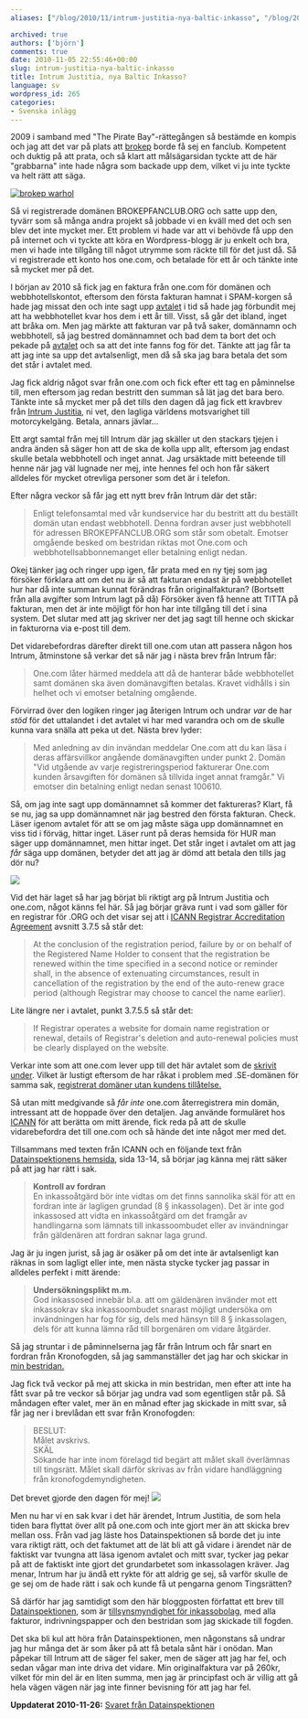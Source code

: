 ```yaml
---
aliases: ["/blog/2010/11/intrum-justitia-nya-baltic-inkasso", "/blog/2010/11/05/intrum-justitia-nya-baltic-inkasso"]

archived: true
authors: ['björn']
comments: true
date: 2010-11-05 22:55:46+00:00
slug: intrum-justitia-nya-baltic-inkasso
title: Intrum Justitia, nya Baltic Inkasso?
language: sv
wordpress_id: 265
categories:
- Svenska inlägg
---
```




2009 i samband med "The Pirate Bay"-rättegången så bestämde en kompis och jag att det var på plats att [brokep] borde få sej en fanclub. Kompetent och duktig på att prata, och så klart att målsägarsidan tyckte att de här "grabbarna" inte hade några som backade upp dem, vilket vi ju inte tyckte va helt rätt att säga.

[![brokep warhol](http://sanitarium.se/files/uploads/2010/11/brokep-warhol-top-image-2-300x80.png)](http://sanitarium.se/files/uploads/2010/11/brokep-warhol-top-image-2.png)

Så vi registrerade domänen BROKEPFANCLUB.ORG och satte upp den, tyvärr som så många andra projekt så jobbade vi en kväll med det och sen blev det inte mycket mer. Ett problem vi hade var att vi behövde få upp den på internet och vi tyckte att köra en Wordpress-blogg är ju enkelt och bra, men vi hade inte tillgång till något utrymme som räckte till för det just då. Så vi registrerade ett konto hos one.com, och betalade för ett år och tänkte inte så mycket mer på det.

I början av 2010 så fick jag en faktura från one.com för domänen och webbhotellskontot, eftersom den första fakturan hamnat i SPAM-korgen så hade jag missat den och inte sagt upp [avtalet][avtal-one] i tid så hade jag förbundit mej att ha webbhotellet kvar hos dem i ett år till. Visst, så går det ibland, inget att bråka om. Men jag märkte att fakturan var på två saker, domännamn och webbhotell, så jag bestred domännamnet och bad dem ta bort det och pekade på [avtalet][avtal-one] och sa att det inte fanns fog för det. Tänkte att jag får ta att jag inte sa upp det avtalsenligt, men då så ska jag bara betala det som det står i avtalet med.

Jag fick aldrig något svar från one.com och fick efter ett tag en påminnelse till, men eftersom jag redan bestritt den summan så lät jag det bara bero. Tänkte inte så mycket mer på det tills den dagen då jag fick ett kravbrev från [Intrum Justitia], ni vet, den lagliga världens motsvarighet till motorcykelgäng. Betala, annars jävlar...

Ett argt samtal från mej till Intrum där jag skäller ut den stackars tjejen i andra änden så säger hon att de ska de kolla upp allt, eftersom jag endast skulle betala webbhotell och inget annat. Jag ursäktade mitt beteende till henne när jag väl lugnade ner mej, inte hennes fel och hon får säkert alldeles för mycket otrevliga personer som det är i telefon. 

Efter några veckor så får jag ett nytt brev från Intrum där det står: 

> Enligt telefonsamtal med vår kundservice har du bestritt att du beställt domän utan endast webbhotell.
> Denna fordran avser just webbhotell för adressen BROKEPFANCLUB.ORG som står som obetalt. Emotser omgående besked om bestridan riktas mot One.com och webbhotellsabbonnemanget eller betalning enligt nedan.

Okej tänker jag och ringer upp igen, får prata med en ny tjej som jag försöker förklara att om det nu är så att fakturan endast är på webbhotellet hur har då inte summan kunnat förändras från originalfakturan? (Bortsett från alla avgifter som Intrum lagt på då) Försöker även få henne att TITTA på fakturan, men det är inte möjligt för hon har inte tillgång till det i sina system. Det slutar med att jag skriver ner det jag sagt till henne och skickar in fakturorna via e-post till dem. 

Det vidarebefordras därefter direkt till one.com utan att passera någon hos Intrum, åtminstone så verkar det så när jag i nästa brev från Intrum får:

> One.com låter härmed meddela att då de hanterar både webbhotellet samt domänen ska även domänavgiften betalas. 
> Kravet vidhålls i sin helhet och vi emotser betalning omgående.

Förvirrad över den logiken ringer jag återigen Intrum och undrar *var* de har *stöd* för det uttalandet i det avtalet vi har med varandra och om de skulle kunna vara snälla att peka ut det. Nästa brev lyder:

> Med anledning av din invändan meddelar One.com att du kan läsa i deras affärsvillkor angående domänavgiften under punkt 2. Domän "Vid utgående av varje registreringsperiod fakturerar One.com kunden årsavgiften för domänen så tillvida inget annat framgår." Vi emotser din betalning enligt nedan senast 100610.

Så, om jag inte sagt upp domännamnet så kommer det faktureras? Klart, få se nu, jag sa upp domännamnet när jag bestred den första fakturan. Check. Läser igenom avtalet för att se om jag måste säga upp domännamnet en viss tid i förväg, hittar inget. Läser runt på deras hemsida för HUR man säger upp domännamnet, men hittar inget. Det står inget i avtalet om att jag *får* säga upp domänen, betyder det att jag är dömd att betala den tills jag dör nu?

[![](http://sanitarium.se/files/uploads/2010/11/cussing-150x150.png)](http://sanitarium.se/files/uploads/2010/11/cussing.png)

Vid det här laget så har jag börjat bli riktigt arg på Intrum Justitia och one.com, något känns fel här. Så jag börjar gräva runt i vad som gäller för en registrar för .ORG och det visar sej att i [ICANN Registrar Accreditation Agreement][icann] avsnitt 3.7.5 så står det:

> At the conclusion of the registration period, failure by or on behalf of the Registered Name Holder to consent that the registration be renewed within the time specified in a second notice or reminder shall, in the absence of extenuating circumstances, result in cancellation of the registration by the end of the auto-renew grace period (although Registrar may choose to cancel the name earlier).

Lite längre ner i avtalet, punkt 3.7.5.5 så står det:

> If Registrar operates a website for domain name registration or renewal, details of Registrar's deletion and auto-renewal policies must be clearly displayed on the website.

Verkar inte som att one.com lever upp till det här avtalet som de [skrivit under](http://www.icann.org/en/registrars/accredited-list.html). Vilket är lustigt eftersom de har råkat i problem med .SE-domänen för samma sak, [registrerat domäner utan kundens tillåtelse.](http://www.idg.se/2.1085/1.339619/onecom-stangs-av-fran-se-domanen)

Så utan mitt medgivande så *får inte* one.com återregistrera min domän, intressant att de hoppade över den detaljen. Jag använde formuläret hos [ICANN] för att berätta om mitt ärende, fick reda på att de skulle vidarebefordra det till one.com och så hände det inte något mer med det.

Tillsammans med texten från ICANN och en följande text från [Datainspektionens hemsida][di-inkasso], sida 13-14, så börjar jag känna mej rätt säker på att jag har rätt i sak.

> **Kontroll av fordran**  
> En inkassoåtgärd bör inte vidtas om det finns sannolika skäl för att en fordran inte är lagligen grundad (8 § inkassolagen). Det är inte god inkassosed att vidta en inkassoåtgärd om det framgår av handlingarna som lämnats till inkassoombudet eller av invändningar från gäldenären att fordran saknar laga grund.  

Jag är ju ingen jurist, så jag är osäker på om det inte är avtalsenligt kan räknas in som lagligt eller inte, men nästa stycke tycker jag passar in alldeles perfekt i mitt ärende:  

> **Undersökningsplikt m.m.**  
> God inkassosed innebär bl.a. att om gäldenären invänder mot ett inkassokrav ska inkassoombudet snarast möjligt undersöka om invändningen har fog för sig, dels med hänsyn till 8 § inkassolagen, dels för att kunna lämna råd till borgenären om vidare åtgärder.

Så jag struntar i de påminnelserna jag får från Intrum och får snart en fordran från Kronofogden, så jag sammanställer det jag har och skickar in [min bestridan.][bestridan]

Jag fick två veckor på mej att skicka in min bestridan, men efter att inte ha fått svar på tre veckor så börjar jag undra vad som egentligen står på. Så måndagen efter valet, mer än en månad efter jag skickade in mitt svar, så får jag ner i brevlådan ett svar från Kronofogden:

> BESLUT:  
> Målet avskrivs.  
> SKÄL  
> Sökande har inte inom förelagd tid begärt att målet skall överlämnas till tingsrätt. Målet skall därför skrivas av från vidare handläggning från kronofogdemyndigheten.  

Det brevet gjorde den dagen för mej!
[![](http://sanitarium.se/files/uploads/2010/11/excellent-150x150.jpg)](http://sanitarium.se/files/uploads/2010/11/excellent.jpg)

Men nu har vi en sak kvar i det här ärendet, Intrum Justitia, de som hela tiden bara flyttat över allt på one.com och inte gjort mer än att skicka brev mellan oss. Från vad jag läste hos Datainspektionen så borde det ju inte vara riktigt rätt, och det faktumet att de lät bli att gå vidare i ärendet när de faktiskt var tvungna att läsa igenom avtalet och mitt svar, tycker jag pekar på att de faktiskt inte gjort det grundarbetet som inkassolagen kräver. Jag menar, Intrum har ju ändå ett rykte för att aldrig ge sej, så varför skulle de ge sej om de hade rätt i sak och kunde få ut pengarna genom Tingsrätten?

Så därför har jag samtidigt som den här bloggposten författat ett brev till [Datainspektionen][di], som är [tillsynsmyndighet för inkassobolag][di-inkassodel], med alla fakturor, indrivningspapper och den bestridan som jag skickade till fogden. 

Det ska bli kul att höra från Datainspektionen, men någonstans så undrar jag hur många det är som åker på att få betala sånt här i onödan. Man påpekar till Intrum att de säger fel saker, men de säger att jag har fel, och sedan vågar man inte driva det vidare. Min originalfaktura var på 260kr, vilket för min del är en liten summa, men jag är principfast och är villig att gå hela vägen vägen när jag inte finner bevisning för att jag har fel.

**Uppdaterat 2010-11-26:** [Svaret från Datainspektionen](/blog/2010/11/svar-fran-datainspektionen-om-intrum-justitia/)

[brokep]:http://blog.brokep.com/
[icann]:http://www.icann.org/en/registrars/ra-agreement-21may09-en.htm#3.7.5
[di-inkasso]:http://www.datainspektionen.se/Documents/faktabroschyr-allmannarad-inkasso.pdf
[bestridan]:https://docs.google.com/document/d/1vSyQs5jWkx40BOziG1J9V2aEOEgIqGFUeC03wkKiJPM/edit?hl=sv&authkey;=CM2oo6II
[avtal-one]:/files/Bilaga-1-one-terms.pdf
[Intrum Justitia]:http://www.intrum.com/sv/index.asp
[ICANN]:https://secure.wikimedia.org/wikipedia/sv/wiki/ICANN
[di-inkassodel]:http://www.datainspektionen.se/lagar-och-regler/inkassolagen/
[di]:http://www.datainspektionen.se/
